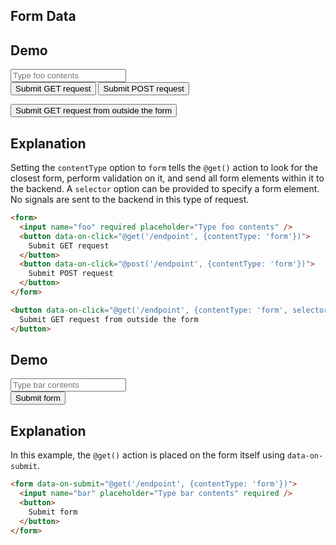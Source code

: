 ## Form Data

## Demo

<form id="myform" class="space-y-8">
  <label class="flex items-center gap-2 input input-bordered">
    <input name="foo" required class="grow" placeholder="Type foo contents" />
  </label>
  <div class="space-x-4">
    <button data-on-click="@get('/examples/form_data/data', {contentType: 'form'})" class="btn btn-primary">
      Submit GET request
    </button>
    <button data-on-click="@post('/examples/form_data/data', {contentType: 'form'})" class="btn btn-primary">
      Submit POST request
    </button>
  </div>
</form>

<button data-on-click="@get('/examples/form_data/data', {contentType: 'form', selector: '#myform'})"
  class="btn btn-primary">
  Submit GET request from outside the form
</button>

## Explanation

Setting the `contentType` option to `form` tells the `@get()` action to look for the closest form, perform validation on it, and send all form elements within it to the backend. A `selector` option can be provided to specify a form element. No signals are sent to the backend in this type of request.

```html
<form>
  <input name="foo" required placeholder="Type foo contents" />
  <button data-on-click="@get('/endpoint', {contentType: 'form'})">
    Submit GET request
  </button>
  <button data-on-click="@post('/endpoint', {contentType: 'form'})">
    Submit POST request
  </button>
</form>

<button data-on-click="@get('/endpoint', {contentType: 'form', selector: '#myform'})">
  Submit GET request from outside the form
</button>
```

## Demo

<form data-on-submit="@get('/examples/form_data/data', {contentType: 'form'})" class="space-y-8">
  <label class="flex items-center gap-2 input input-bordered">
    <input name="bar" required class="grow" placeholder="Type bar contents" />
  </label>
  <div class="space-x-4">
    <button class="btn btn-primary">
      Submit form
    </button>
  </div>
</form>

## Explanation

In this example, the `@get()` action is placed on the form itself using `data-on-submit`.

```html
<form data-on-submit="@get('/endpoint', {contentType: 'form'})">
  <input name="bar" placeholder="Type bar contents" required />
  <button>
    Submit form
  </button>
</form>
```
